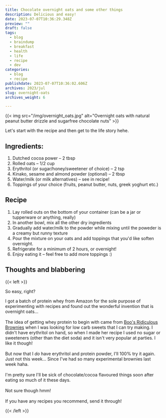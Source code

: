 ```yaml
---
title: Chocolate overnight oats and some other things
description: Delicious and easy!
date: 2023-07-07T10:36:29.348Z
preview: ""
draft: false
tags:
  - blog
  - braindump
  - breakfast
  - health
  - life
  - recipe
  - dev
categories:
  - blog
  - recipe
publishdate: 2023-07-07T10:36:02.606Z
archives: 2023/jul
slug: overnight-oats
archives_weight: 6

---
```


{{< img src="/img/overnight_oats.jpg" alt="Overnight oats with natural peanut butter drizzle and sugarfree chocolate nuts" >}}

Let's start with the recipe and then get to the life story hehe.

## Ingredients: 
1. Dutched cocoa power – 2 tbsp
2. Rolled oats – 1/2 cup
3. Erythritol (or sugar/honey/sweetener of choice) – 2 tsp
4. Kinako, sesame and almond powder (optional) – 2 tbsp
5. Water/milk (or milk alternatives) – see in recipe!
6. Toppings of your choice (fruits, peanut butter, nuts, greek yoghurt etc.)

<!--more-->
## Recipe
1. Lay rolled outs on the bottom of your container (can be a jar or tupperware or anything, really)
2. In another bowl, mix all the other dry ingredients
3. Gradually add water/milk to the powder while mixing until the poweder is a creamy but runny texture
4. Pour the mixture on your oats and add toppings that you'd like soften overnight.
5. Refrigerate for a minimum of 2 hours, or overnight!
6. Enjoy eating it – feel free to add more toppings :)

## Thoughts and blabbering
{{< left >}}

So easy, right?

I got a batch of protein whey from Amazon for the sole purpose of experimenting with recipes and found out the wonderful invention that is overnight oats...
<br/><br/>
The idea of getting whey protein to begin with came from <a href="https://imheatherr.com/boos-ridiculous-brownies/">Boo's Ridiculous Brownies</a> when I was looking for low carb sweets that I can try making. I didn't have erythritol on hand, so when I made her recipe I used no sugar or sweeteners (other than the diet soda) and it isn't very popular at parties. I like it though! 
<br/><br/>
But now that I <i>do</i> have erythritol and protein powder, I'll 100% try it again. Just not this week... Since I've had so many experimental brownies last week haha.
<br/><br/>
I'm pretty sure I'll be sick of chocolate/cocoa flavoured things soon after eating so much of it these days.
<br/><br/>
Not sure though hmm!
<br/><br/>
If you have any recipes you recommend, send it through!

{{< /left >}}
